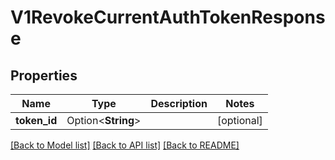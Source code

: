 # V1RevokeCurrentAuthTokenResponse

## Properties

Name | Type | Description | Notes
------------ | ------------- | ------------- | -------------
**token_id** | Option<**String**> |  | [optional]

[[Back to Model list]](../README.md#documentation-for-models) [[Back to API list]](../README.md#documentation-for-api-endpoints) [[Back to README]](../README.md)


